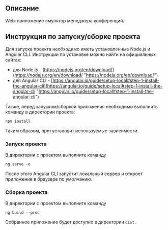 ## Описание
Web-приложение эмулятор менеджера конференций.
## Инструкция по запуску/сборке проекта

Для запуска проекта необходимо иметь установленные Node.js и Angular CLI.
Инструкции по установке можно найти на официальных сайтах:
- для Node.js - [https://nodejs.org/en/download/](https://nodejs.org/en/download/ "https://nodejs.org/en/download/")
- для Angular CLI - [https://angular.io/guide/setup-local#step-1-install-the-angular-cli](https://angular.io/guide/setup-local#step-1-install-the-angular-cli "https://angular.io/guide/setup-local#step-1-install-the-angular-cli")

Также, перед запуском/сборкой приложения необходимо выполнить команду в директории проекта:
```
npm install
```
Таким образом, npm установит используемые зависимости.
### Запуск проекта

В директории с проектом выполните команду
```
ng serve -o
```
После этого Angular CLI запустит локальный сервер и откроет приложение в браузере по умолчанию.

### Сборка проекта

В директории с проектом выполните команду
```
ng build --prod
```
Собранное приложение будет доступно в директории `dist`.
